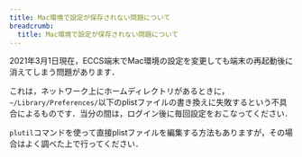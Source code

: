 ```yaml
---
title: Mac環境で設定が保存されない問題について
breadcrumb:
  title: Mac環境で設定が保存されない問題について
---
```


2021年3月1日現在，ECCS端末でMac環境の設定を変更しても端末の再起動後に消えてしまう問題があります．

これは，ネットワーク上にホームディレクトリがあるときに，`~/Library/Preferences/`以下のplistファイルの書き換えに失敗するという不具合によるものです．当分の間は，ログイン後に毎回設定をおこなってください．

`plutil`コマンドを使って直接plistファイルを編集する方法もありますが，その場合はよく調べた上で行ってください．